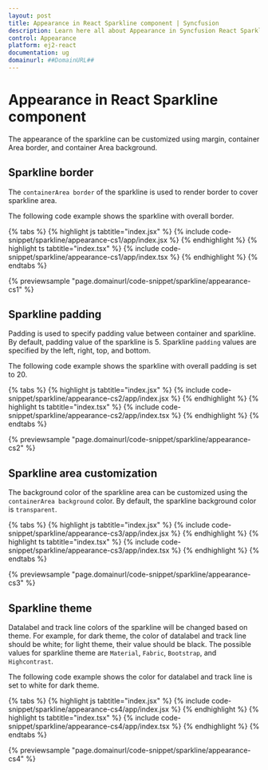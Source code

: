 ```yaml
---
layout: post
title: Appearance in React Sparkline component | Syncfusion
description: Learn here all about Appearance in Syncfusion React Sparkline component of Syncfusion Essential JS 2 and more.
control: Appearance 
platform: ej2-react
documentation: ug
domainurl: ##DomainURL##
---
```


# Appearance in React Sparkline component

The appearance of the sparkline can be customized using margin, container Area border, and container Area background.

## Sparkline border

The `containerArea border` of the sparkline is used to render border to cover sparkline area.

The following code example shows the sparkline with overall border.

{% tabs %}
{% highlight js tabtitle="index.jsx" %}
{% include code-snippet/sparkline/appearance-cs1/app/index.jsx %}
{% endhighlight %}
{% highlight ts tabtitle="index.tsx" %}
{% include code-snippet/sparkline/appearance-cs1/app/index.tsx %}
{% endhighlight %}
{% endtabs %}

 {% previewsample "page.domainurl/code-snippet/sparkline/appearance-cs1" %}

## Sparkline padding

Padding is used to specify padding value between container and sparkline. By default, padding value of the sparkline is 5. Sparkline `padding` values are specified by the left, right, top, and bottom.

The following code example shows the sparkline with overall padding is set to 20.

{% tabs %}
{% highlight js tabtitle="index.jsx" %}
{% include code-snippet/sparkline/appearance-cs2/app/index.jsx %}
{% endhighlight %}
{% highlight ts tabtitle="index.tsx" %}
{% include code-snippet/sparkline/appearance-cs2/app/index.tsx %}
{% endhighlight %}
{% endtabs %}

 {% previewsample "page.domainurl/code-snippet/sparkline/appearance-cs2" %}

## Sparkline area customization

The background color of the sparkline area can be customized using the `containerArea background` color. By default, the sparkline background color is `transparent`.

{% tabs %}
{% highlight js tabtitle="index.jsx" %}
{% include code-snippet/sparkline/appearance-cs3/app/index.jsx %}
{% endhighlight %}
{% highlight ts tabtitle="index.tsx" %}
{% include code-snippet/sparkline/appearance-cs3/app/index.tsx %}
{% endhighlight %}
{% endtabs %}

 {% previewsample "page.domainurl/code-snippet/sparkline/appearance-cs3" %}

## Sparkline theme

Datalabel and track line colors of the sparkline will be changed based on theme. For example, for dark theme, the color of datalabel and track line should be white; for light theme, their value should be black. The possible values for sparkline theme are `Material`, `Fabric`, `Bootstrap`, and `Highcontrast`.

The following code example shows the color for datalabel and track line is set to white for dark theme.

{% tabs %}
{% highlight js tabtitle="index.jsx" %}
{% include code-snippet/sparkline/appearance-cs4/app/index.jsx %}
{% endhighlight %}
{% highlight ts tabtitle="index.tsx" %}
{% include code-snippet/sparkline/appearance-cs4/app/index.tsx %}
{% endhighlight %}
{% endtabs %}

 {% previewsample "page.domainurl/code-snippet/sparkline/appearance-cs4" %}